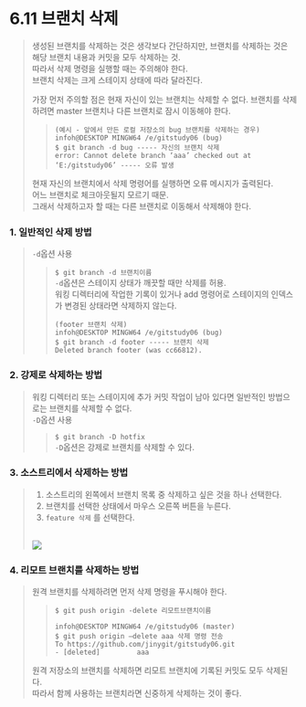 6.11 브랜치 삭제
=============
>  생성된 브랜치를 삭제하는 것은 생각보다 간단하지만, 브랜치를 삭제하는 것은 해당 브랜치 내용과 커밋을 모두 삭제하는 것.<br>
>  따라서 삭제 명령을 실행할 때는 주의해야 한다.<br>
>  브랜치 삭제는 크게 스테이지 상태에 따라 달라진다.
>  
>  가장 먼저 주의할 점은 현재 자신이 있는 브랜치는 삭제할 수 없다.
>  브랜치를 삭제하려면 master 브랜치나 다른 브랜치로 잠시 이동해야 한다.
>>  ```
>>  (예시 - 앞에서 만든 로컬 저장소의 bug 브랜치를 삭제하는 경우)
>>  infoh@DESKTOP MINGW64 /e/gitstudy06 (bug)
>>  $ git branch -d bug ----- 자신의 브랜치 삭제
>>  error: Cannot delete branch ‘aaa’ checked out at ‘E:/gitstudy06’ ----- 오류 발생
>>  ```
>  현재 자신의 브랜치에서 삭제 명령어를 실행하면 오류 메시지가 출력된다.<br>
>  어느 브랜치로 체크아웃될지 모르기 때문. <br>
>  그래서 삭제하고자 할 때는 다른 브랜치로 이동해서 삭제해야 한다.<br>

### 1. 일반적인 삭제 방법
>  `-d`옵션 사용<br>
>>  `$ git branch -d 브랜치이름`<br>
>  `-d`옵션은 스테이지 상태가 깨끗할 때만 삭제를 허용.<br>
>  워킹 디렉터리에 작업한 기록이 있거나 add 명령어로 스테이지의 인덱스가 변경된 상태라면 삭제하지 않는다.
>>  ```
>>  (footer 브랜치 삭제)
>>  infoh@DESKTOP MINGW64 /e/gitstudy06 (bug)
>>  $ git branch -d footer ----- 브랜치 삭제
>>  Deleted branch footer (was cc66812).
>>  ```

### 2. 강제로 삭제하는 방법
>  워킹 디렉터리 또는 스테이지에 추가 커밋 작업이 남아 있다면 일반적인 방법으로는 브랜치를 삭제할 수 없다.<br>
>  `-D`옵션 사용<br>
>>  `$ git branch -D hotfix`<br>
>  `-D`옵션은 강제로 브랜치를 삭제할 수 있다.

### 3. 소스트리에서 삭제하는 방법
>  1. 소스트리의 왼쪽에서 브랜치 목록 중 삭제하고 싶은 것을 하나 선택한다.
>  2. 브랜치를 선택한 상태에서 마우스 오른쪽 버튼을 누른다.
>  3. `feature 삭제` 를 선택한다.
>  <br>
>  <img src="https://thebook.io/img/080212/0624_fmt.jpeg">

### 4. 리모트 브랜치를 삭제하는 방법
>  원격 브랜치를 삭제하려면 먼저 삭제 명령을 푸시해야 한다.
>>  `$ git push origin -delete 리모트브랜치이름`
>>  <br>
>>  ```
>>  infoh@DESKTOP MINGW64 /e/gitstudy06 (master)
>>  $ git push origin –delete aaa 삭제 명령 전송
>>  To https://github.com/jinygit/gitstudy06.git
>>  - [deleted]         aaa
>>  ```
>  원격 저장소의 브랜치를 삭제하면 리모트 브랜치에 기록된 커밋도 모두 삭제된다.<br>
>  따라서 함께 사용하는 브랜치라면 신중하게 삭제하는 것이 좋다.
